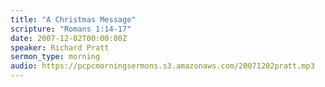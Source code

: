 ```yaml
---
title: "A Christmas Message"
scripture: "Romans 1:14-17"
date: 2007-12-02T00:00:00Z
speaker: Richard Pratt
sermon_type: morning
audio: https://pcpcmorningsermons.s3.amazonaws.com/20071202pratt.mp3 
---
```




